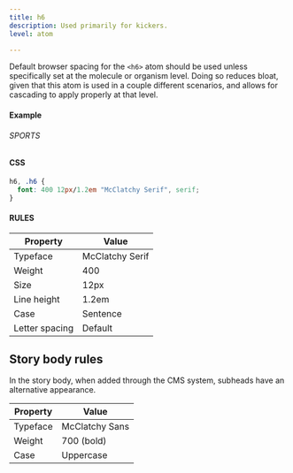 ```yaml
---
title: h6
description: Used primarily for kickers.
level: atom

---
```

Default browser spacing for the `<h6>` atom should be used unless specifically set at the molecule or organism level. Doing so reduces bloat, given that this atom is used in a couple different scenarios, and allows for cascading to apply properly at that level.

#### Example
<div class="example">
  <h6>SPORTS</h6>
</div>

#### CSS
```css
h6, .h6 {
  font: 400 12px/1.2em "McClatchy Serif", serif;
}
```
#### RULES

Property | Value
--- | ---
Typeface | McClatchy Serif
Weight | 400
Size | 12px
Line height | 1.2em
Case | Sentence
Letter spacing | Default

## Story body rules 

In the story body, when added through the CMS system, subheads have an alternative appearance.

Property | Value
--- | ---
Typeface | McClatchy Sans
Weight | 700 (bold)
Case | Uppercase
